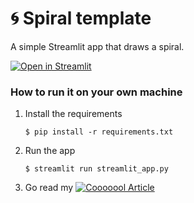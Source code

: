 # 🌀 Spiral template

A simple Streamlit app that draws a spiral. 

[![Open in Streamlit](https://static.streamlit.io/badges/streamlit_badge_black_white.svg)](https://basic-template.streamlit.app/)

### How to run it on your own machine

1. Install the requirements

   ```
   $ pip install -r requirements.txt
   ```

2. Run the app

   ```
   $ streamlit run streamlit_app.py
   ```


3. Go read my [![Cooooool Article ](https://static.streamlit.io/badges/streamlit_badge_black_white.svg)](https://medium.com/@sitrakaforler/easily-create-your-own-city-street-map-in-python-2c2be604eb66)